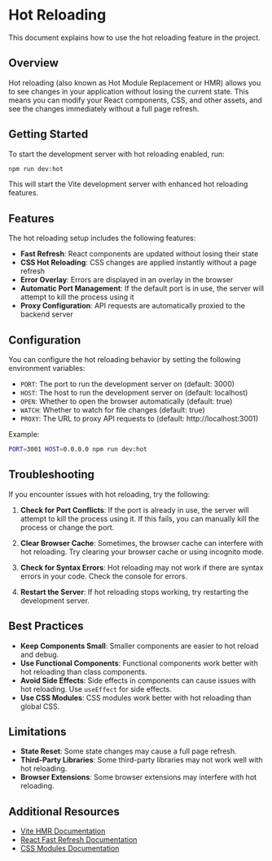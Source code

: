 # Hot Reloading

This document explains how to use the hot reloading feature in the project.

## Overview

Hot reloading (also known as Hot Module Replacement or HMR) allows you to see changes in your application without losing the current state. This means you can modify your React components, CSS, and other assets, and see the changes immediately without a full page refresh.

## Getting Started

To start the development server with hot reloading enabled, run:

```bash
npm run dev:hot
```

This will start the Vite development server with enhanced hot reloading features.

## Features

The hot reloading setup includes the following features:

- **Fast Refresh**: React components are updated without losing their state
- **CSS Hot Reloading**: CSS changes are applied instantly without a page refresh
- **Error Overlay**: Errors are displayed in an overlay in the browser
- **Automatic Port Management**: If the default port is in use, the server will attempt to kill the process using it
- **Proxy Configuration**: API requests are automatically proxied to the backend server

## Configuration

You can configure the hot reloading behavior by setting the following environment variables:

- `PORT`: The port to run the development server on (default: 3000)
- `HOST`: The host to run the development server on (default: localhost)
- `OPEN`: Whether to open the browser automatically (default: true)
- `WATCH`: Whether to watch for file changes (default: true)
- `PROXY`: The URL to proxy API requests to (default: http://localhost:3001)

Example:

```bash
PORT=3001 HOST=0.0.0.0 npm run dev:hot
```

## Troubleshooting

If you encounter issues with hot reloading, try the following:

1. **Check for Port Conflicts**: If the port is already in use, the server will attempt to kill the process using it. If this fails, you can manually kill the process or change the port.

2. **Clear Browser Cache**: Sometimes, the browser cache can interfere with hot reloading. Try clearing your browser cache or using incognito mode.

3. **Check for Syntax Errors**: Hot reloading may not work if there are syntax errors in your code. Check the console for errors.

4. **Restart the Server**: If hot reloading stops working, try restarting the development server.

## Best Practices

- **Keep Components Small**: Smaller components are easier to hot reload and debug.
- **Use Functional Components**: Functional components work better with hot reloading than class components.
- **Avoid Side Effects**: Side effects in components can cause issues with hot reloading. Use `useEffect` for side effects.
- **Use CSS Modules**: CSS modules work better with hot reloading than global CSS.

## Limitations

- **State Reset**: Some state changes may cause a full page refresh.
- **Third-Party Libraries**: Some third-party libraries may not work well with hot reloading.
- **Browser Extensions**: Some browser extensions may interfere with hot reloading.

## Additional Resources

- [Vite HMR Documentation](https://vitejs.dev/guide/api-hmr.html)
- [React Fast Refresh Documentation](https://reactjs.org/blog/2020/10/20/react-v17.html)
- [CSS Modules Documentation](https://github.com/css-modules/css-modules) 